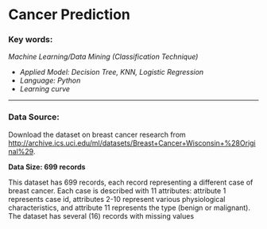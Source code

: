 # Cancer Prediction
### **Key words:**

_Machine Learning/Data Mining (Classification Technique)_
+ _Applied Model: Decision Tree, KNN, Logistic Regression_
+ _Language: Python_
+ _Learning curve_

***
### **Data Source:**

Download the dataset on breast cancer research from http://archive.ics.uci.edu/ml/datasets/Breast+Cancer+Wisconsin+%28Original%29.


**Data Size: 699 records**

This dataset has 699 records, each record representing a different case of breast cancer. Each case is described with 11 attributes: attribute 1 represents case id, attributes 2-10 represent various physiological characteristics, and attribute 11 represents the type (benign or malignant). The dataset has several (16) records with missing values


